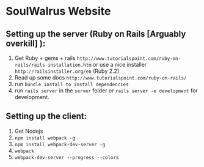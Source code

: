 SoulWalrus Website
===

Setting up the server (Ruby on Rails [Arguably overkill] ):
---

1. Get Ruby + gems + rails `http://www.tutorialspoint.com/ruby-on-rails/rails-installation.htm`
or use a nice installer `http://railsinstaller.org/en` (Ruby 2.2)
2. Read up some docs `http://www.tutorialspoint.com/ruby-on-rails/`
3. run `bundle install to install dependencies`
4. run `rails server` in the `server` folder or `rails server -e development` for development.


Setting up the client:
---

1. Get Nodejs
2. `npm install webpack -g`
3. `npm install webpack-dev-server -g`
4. `webpack`
5. `webpack-dev-server --progress --colors`
